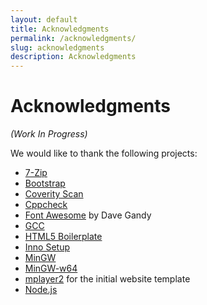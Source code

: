 ```yaml
---
layout: default
title: Acknowledgments
permalink: /acknowledgments/
slug: acknowledgments
description: Acknowledgments
---
```


# Acknowledgments

*(Work In Progress)*

We would like to thank the following projects:

* [7-Zip](http://www.7-zip.org/)
* [Bootstrap](http://getbootstrap.com/)
* [Coverity Scan](https://scan.coverity.com/)
* [Cppcheck](http://cppcheck.sourceforge.net/)
* [Font Awesome](http://fontawesome.io/) by Dave Gandy
* [GCC](http://gcc.gnu.org/)
* [HTML5 Boilerplate](https://html5boilerplate.com/)
* [Inno Setup](http://www.jrsoftware.org/isinfo.php)
* [MinGW](http://www.mingw.org/)
* [MinGW-w64](http://mingw-w64.org/doku.php)
* [mplayer2](http://www.mplayer2.org/) for the initial website template
* [Node.js](https://nodejs.org/)
